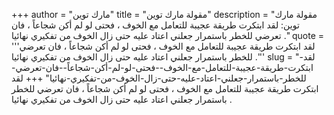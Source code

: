 +++
author = "مارك توين"
title = "مقولة مارك توين"
description = "مقولة مارك توين: لقد ابتكرت طريقة عجيبة للتعامل مع الخوف ، فحتى لو لم أكن شجاعاً ، فان تعرضي للخطر باستمرار جعلني اعتاد عليه حتى زال الخوف من تفكيري نهائيا ."
quote = '''لقد ابتكرت طريقة عجيبة للتعامل مع الخوف ، فحتى لو لم أكن شجاعاً ، فان تعرضي للخطر باستمرار جعلني اعتاد عليه حتى زال الخوف من تفكيري نهائيا .'''
slug = "لقد-ابتكرت-طريقة-عجيبة-للتعامل-مع-الخوف--فحتى-لو-لم-أكن-شجاعاً--فان-تعرضي-للخطر-باستمرار-جعلني-اعتاد-عليه-حتى-زال-الخوف-من-تفكيري-نهائيا"
+++
لقد ابتكرت طريقة عجيبة للتعامل مع الخوف ، فحتى لو لم أكن شجاعاً ، فان تعرضي للخطر باستمرار جعلني اعتاد عليه حتى زال الخوف من تفكيري نهائيا .
